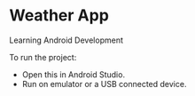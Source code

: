 # Weather App
Learning Android Development

To run the project:
- Open this in Android Studio.
- Run on emulator or a USB connected device.
